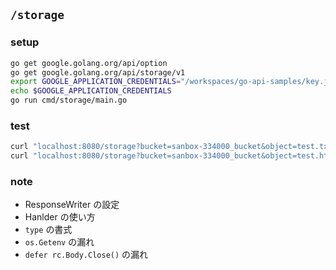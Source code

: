 ## `/storage`
### setup
```bash
go get google.golang.org/api/option
go get google.golang.org/api/storage/v1
export GOOGLE_APPLICATION_CREDENTIALS="/workspaces/go-api-samples/key.json"
echo $GOOGLE_APPLICATION_CREDENTIALS
go run cmd/storage/main.go 
```

### test
```bash
curl "localhost:8080/storage?bucket=sanbox-334000_bucket&object=test.txt" -i
curl "localhost:8080/storage?bucket=sanbox-334000_bucket&object=test.html" -i
```

### note
- ResponseWriter の設定
- Hanlder の使い方
- `type` の書式
- `os.Getenv` の漏れ
- `defer rc.Body.Close()` の漏れ
